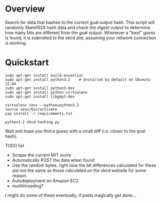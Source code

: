 # Overview

Search for data that hashes to the correct goal output hash. This script will randomly Skein1024 hash data and check the digest output to determine how many bits are different from the goal output. Whenever a "best" guess is found, it is submitted to the xkcd site, assuming your network connection is working.

# Quickstart

	sudo apt-get install build-essential
	sudo apt-get install python3.2    # Installed by default on Ubunutu 12.04
	sudo apt-get install python3-dev
	sudo apt-get install python-virtualenv
	sudo apt-get install libgmp3-dev

    virtualenv venv --python=python3.2
    source venv/bin/activate
    pip install -r requirements.txt

    python3.2 xkcd-hashing.py

Wait and hope you find a guess with a small diff (i.e. closer to the goal hash).

TODO list
+ Scrape the current MIT score
+ Automatically POST the data when found
+ Use the random bytes, right now the bit differences calculated for these are not the same as those calculated on the xkcd website for some reason.
+ Autodeployment on Amazon EC2
+ multithreading?

I might do some of these eventually, if psets magically get done...








